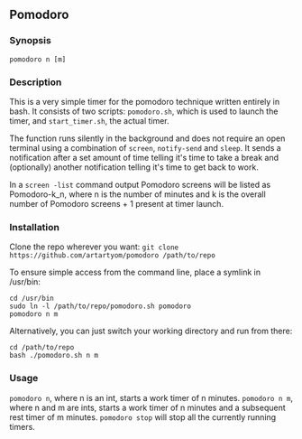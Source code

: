 ## Pomodoro

### Synopsis

`pomodoro n [m]`

### Description

This is a very simple timer for the pomodoro technique written entirely in bash. It consists of two scripts: `pomodoro.sh`, which is used to launch the timer, and `start_timer.sh`, the actual timer.

The function runs silently in the background and does not require an open terminal using a combination of `screen`, `notify-send` and `sleep`. It sends a notification after a set amount of time telling it's time to take a break and (optionally) another notification telling it's time to get back to work.

In a `screen -list` command output Pomodoro screens will be listed as Pomodoro-k_n, where n is the number of minutes and k is the overall number of Pomodoro screens + 1 present at timer launch.

### Installation

Clone the repo wherever you want: `git clone https://github.com/artartyom/pomodoro /path/to/repo`

To ensure simple access from the command line, place a symlink in /usr/bin:
```
cd /usr/bin
sudo ln -l /path/to/repo/pomodoro.sh pomodoro
pomodoro n m
```
Alternatively, you can just switch your working directory and run from there:
```
cd /path/to/repo
bash ./pomodoro.sh n m
```

### Usage

`pomodoro n`, where n is an int, starts a work timer of n minutes.
`pomodoro n m`, where n and m are ints, starts a work timer of n minutes and a subsequent rest timer of m minutes.
`pomodoro stop` will stop all the currently running timers.